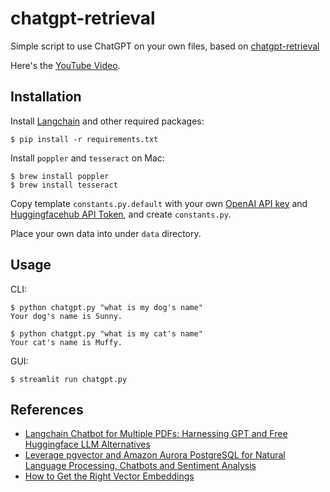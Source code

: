 # chatgpt-retrieval

Simple script to use ChatGPT on your own files, based on [chatgpt-retrieval](https://github.com/techleadhd/chatgpt-retrieval)

Here's the [YouTube Video](https://youtu.be/9AXP7tCI9PI).

## Installation

Install [Langchain](https://github.com/hwchase17/langchain) and other required packages:

```
$ pip install -r requirements.txt
```

Install `poppler` and `tesseract` on Mac:

```
$ brew install poppler
$ brew install tesseract
```

Copy template `constants.py.default` with your own [OpenAI API key](https://platform.openai.com/account/api-keys) and [Huggingfacehub API Token](https://huggingface.co/settings/tokens), and create `constants.py`.

Place your own data into under `data` directory.

## Usage

CLI:

```
$ python chatgpt.py "what is my dog's name"
Your dog's name is Sunny.

$ python chatgpt.py "what is my cat's name"
Your cat's name is Muffy.
```

GUI:

```
$ streamlit run chatgpt.py
```

## References

- [Langchain Chatbot for Multiple PDFs: Harnessing GPT and Free Huggingface LLM Alternatives](https://medium.com/@abdullahw72/langchain-chatbot-for-multiple-pdfs-harnessing-gpt-and-free-huggingface-llm-alternatives-9a106c239975)
- [Leverage pgvector and Amazon Aurora PostgreSQL for Natural Language Processing, Chatbots and Sentiment Analysis](https://aws.amazon.com/blogs/database/leverage-pgvector-and-amazon-aurora-postgresql-for-natural-language-processing-chatbots-and-sentiment-analysis/)
- [How to Get the Right Vector Embeddings](https://thenewstack.io/how-to-get-the-right-vector-embeddings/)
